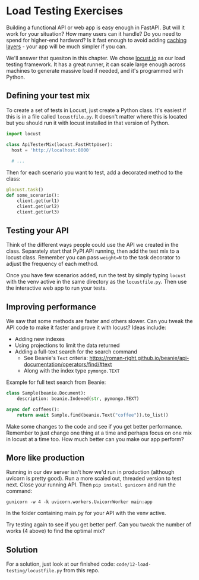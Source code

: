 # Load Testing Exercises

Building a functional API or web app is easy enough in FastAPI. But will it work for your situation? How many users can it handle? Do you need to spend for higher-end hardward? Is it fast enough to avoid adding [caching layers](https://betterprogramming.pub/how-to-use-redis-for-caching-and-pub-sub-in-python-3851174f9fb0) - your app will be much simpler if you can.

We'll answer that quesiton in this chapter. We chose [locust.io](https://locust.io) as our load testing framework. It has a great runner, it can scale large enough across machines to generate massive load if needed, and it's programmed with Python.

## Defining your test mix

To create a set of tests in Locust, just create a Python class. It's easiest if this is in a file called `locustfile.py`. It doesn't matter where this is located but you should run it with locust installed in that version of Python.

```python
import locust

class ApiTesterMix(locust.FastHttpUser):
  host = 'http://localhost:8000'
  
  # ...
```

Then for each scenario you want to test, add a decorated method to the class:

```python
@locust.task()
def some_scenario():
    client.get(url1)
    client.get(url2)
    client.get(url3)
```

## Testing your API

Think of the different ways people could use the API we created in the class. Separately start that PyPI API running, then add the test mix to a locust class. Remember you can pass `weight=N` to the task decorator to adjust the frequency of each method.

Once you have few scenarios added, run the test by simply typing `locust` with the venv active in the same directory as the `locustfile.py`. Then use the interactive web app to run your tests.

## Improving performance

We saw that some methods are faster and others slower. Can you tweak the API code to make it faster and prove it with locust? Ideas include:

* Adding new indexes
* Using projections to limit the data returned
* Adding a full-text search for the search command
  * See Beanie's `Text` criteria: https://roman-right.github.io/beanie/api-documentation/operators/find/#text
  * Along with the index type `pymongo.TEXT`

Example for full text search from Beanie:

```python
class Sample(beanie.Document):
    description: beanie.Indexed(str, pymongo.TEXT)

async def coffees():
	return await Sample.find(beanie.Text("coffee")).to_list()
```

Make some changes to the code and see if you get better performance. Remember to just change one thing at a time and perhaps focus on one mix in locust at a time too. How much better can you make our app perform?

## More like production

Running in our dev server isn't how we'd run in production (although uvicorn is pretty good). Run a more scaled out, threaded version to test next. Close your running API. Then `pip install gunicorn` and run the command:

```
gunicorn -w 4 -k uvicorn.workers.UvicornWorker main:app
```

In the folder containing main.py for your API with the venv active.

Try testing again to see if you get better perf. Can you tweak the number of works (4 above) to find the optimal mix?

## Solution

For a solution, just look at our finished code: `code/12-load-testing/locustfile.py` from this repo.

